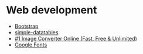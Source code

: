 # Web development
- [Bootstrap](https://getbootstrap.com)
- [simple-datatables](https://github.com/fiduswriter/simple-datatables)
- [#1 Image Converter Online (Fast, Free &amp; Unlimited)](https://pixelied.com/convert)
- [Google Fonts](https://fonts.google.com/)

